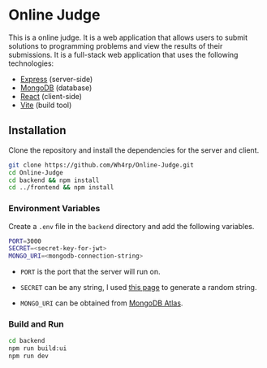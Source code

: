 # Online Judge

This is a online judge. It is a web application that allows users to submit solutions to programming problems and view the results of their submissions. It is a full-stack web application that uses the following technologies:

- [Express](https://expressjs.com/) (server-side)
- [MongoDB](https://www.mongodb.com/) (database)
- [React](https://reactjs.org/) (client-side)
- [Vite](https://vitejs.dev/) (build tool)

## Installation

Clone the repository and install the dependencies for the server and client.

```bash
git clone https://github.com/Wh4rp/Online-Judge.git
cd Online-Judge
cd backend && npm install
cd ../frontend && npm install
```

### Environment Variables

Create a `.env` file in the `backend` directory and add the following variables.

```bash
PORT=3000
SECRET=<secret-key-for-jwt>
MONGO_URI=<mongodb-connection-string>
```

- `PORT` is the port that the server will run on.

- `SECRET` can be any string, I used [this page](https://www.javainuse.com/jwtgenerator) to generate a random string.

- `MONGO_URI` can be obtained from [MongoDB Atlas](https://www.mongodb.com/cloud/atlas).

### Build and Run

```bash
cd backend
npm run build:ui
npm run dev
```
